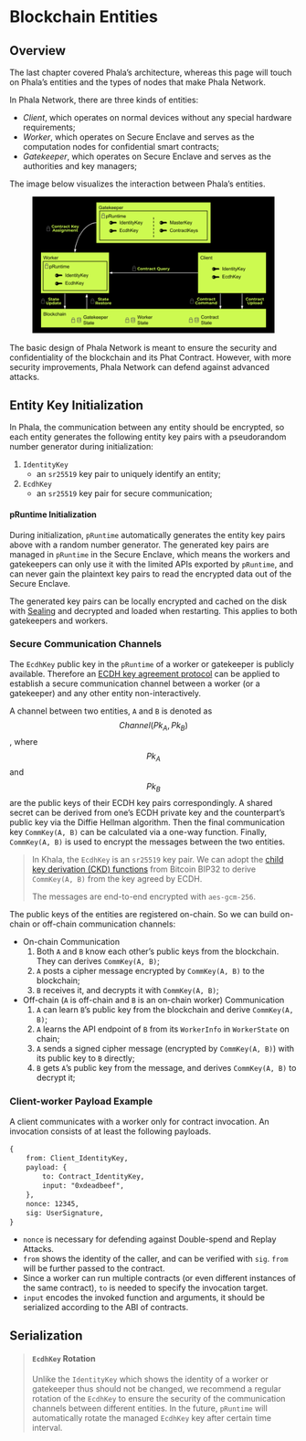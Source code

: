 # Blockchain Entities

## Overview <a href="#overview" id="overview"></a>

The last chapter covered Phala’s architecture, whereas this page will touch on Phala’s entities and the types of nodes that make Phala Network.

In Phala Network, there are three kinds of entities:

* _Client_, which operates on normal devices without any special hardware requirements;
* _Worker_, which operates on Secure Enclave and serves as the computation nodes for confidential smart contracts;
* _Gatekeeper_, which operates on Secure Enclave and serves as the authorities and key managers;

The image below visualizes the interaction between Phala’s entities.

<figure><img src="../../../.gitbook/assets/phala-design.png" alt=""><figcaption></figcaption></figure>

The basic design of Phala Network is meant to ensure the security and confidentiality of the blockchain and its Phat Contract. However, with more security improvements, Phala Network can defend against advanced attacks.

## Entity Key Initialization <a href="#entity-key-initialization" id="entity-key-initialization"></a>

In Phala, the communication between any entity should be encrypted, so each entity generates the following entity key pairs with a pseudorandom number generator during initialization:

1. `IdentityKey`
   * an `sr25519` key pair to uniquely identify an entity;
2. `EcdhKey`
   * an `sr25519` key pair for secure communication;

#### pRuntime Initialization <a href="#pruntime-initialization" id="pruntime-initialization"></a>

During initialization, `pRuntime` automatically generates the entity key pairs above with a random number generator. The generated key pairs are managed in `pRuntime` in the Secure Enclave, which means the workers and gatekeepers can only use it with the limited APIs exported by `pRuntime`, and can never gain the plaintext key pairs to read the encrypted data out of the Secure Enclave.

The generated key pairs can be locally encrypted and cached on the disk with [Sealing](https://sgx101.gitbook.io/sgx101/sgx-bootstrap/sealing) and decrypted and loaded when restarting. This applies to both gatekeepers and workers.

### Secure Communication Channels <a href="#secure-communication-channels" id="secure-communication-channels"></a>

The `EcdhKey` public key in the `pRuntime` of a worker or gatekeeper is publicly available. Therefore an [ECDH key agreement protocol](https://wiki.openssl.org/index.php/Elliptic\_Curve\_Diffie\_Hellman) can be applied to establish a secure communication channel between a worker (or a gatekeeper) and any other entity non-interactively.

A channel between two entities, `A` and `B` is denoted as $$Channel(Pk_A, Pk_B)$$, where $$Pk_A$$ and $$Pk_B$$ are the public keys of their ECDH key pairs correspondingly. A shared secret can be derived from one’s ECDH private key and the counterpart’s public key via the Diffie Hellman algorithm. Then the final communication key `CommKey(A, B)` can be calculated via a one-way function. Finally, `CommKey(A, B)` is used to encrypt the messages between the two entities.

> In Khala, the `EcdhKey` is an `sr25519` key pair. We can adopt the [child key derivation (CKD) functions](https://github.com/bitcoin/bips/blob/master/bip-0032.mediawiki#child-key-derivation-ckd-functions) from Bitcoin BIP32 to derive `CommKey(A, B)` from the key agreed by ECDH.
>
> The messages are end-to-end encrypted with `aes-gcm-256`.

The public keys of the entities are registered on-chain. So we can build on-chain or off-chain communication channels:

* On-chain Communication
  1. Both `A` and `B` know each other’s public keys from the blockchain. They can derives `CommKey(A, B)`;
  2. `A` posts a cipher message encrypted by `CommKey(A, B)` to the blockchain;
  3. `B` receives it, and decrypts it with `CommKey(A, B)`;
* Off-chain (`A` is off-chain and `B` is an on-chain worker) Communication
  1. `A` can learn `B`’s public key from the blockchain and derive `CommKey(A, B)`;
  2. `A` learns the API endpoint of `B` from its `WorkerInfo` in `WorkerState` on chain;
  3. `A` sends a signed cipher message (encrypted by `CommKey(A, B)`) with its public key to `B` directly;
  4. `B` gets `A`’s public key from the message, and derives `CommKey(A, B)` to decrypt it;

### Client-worker Payload Example <a href="#client-worker-payload-example" id="client-worker-payload-example"></a>

A client communicates with a worker only for contract invocation. An invocation consists of at least the following payloads.

```
{
    from: Client_IdentityKey,
    payload: {
        to: Contract_IdentityKey,
        input: "0xdeadbeef",
    },
    nonce: 12345,
    sig: UserSignature,
}
```

* `nonce` is necessary for defending against Double-spend and Replay Attacks.
* `from` shows the identity of the caller, and can be verified with `sig`. `from` will be further passed to the contract.
* Since a worker can run multiple contracts (or even different instances of the same contract), `to` is needed to specify the invocation target.
* `input` encodes the invoked function and arguments, it should be serialized according to the ABI of contracts.

## Serialization <a href="#serialization" id="serialization"></a>

> #### `EcdhKey` Rotation <a href="#ecdhkey-rotation" id="ecdhkey-rotation"></a>
>
> Unlike the `IdentityKey` which shows the identity of a worker or gatekeeper thus should not be changed, we recommend a regular rotation of the `EcdhKey` to ensure the security of the communication channels between different entities. In the future, `pRuntime` will automatically rotate the managed `EcdhKey` key after certain time interval.
